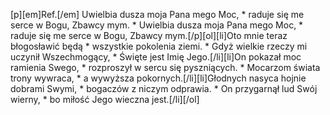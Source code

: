 [p][em]Ref.[/em] Uwielbia dusza moja Pana mego Moc, * raduje się me serce w Bogu, Zbawcy mym. * Uwielbia dusza moja Pana mego Moc, * raduje się me serce w Bogu, Zbawcy mym.[/p][ol][li]Oto mnie teraz błogosławić będą * wszystkie pokolenia ziemi. * Gdyż wielkie rzeczy mi uczynił Wszechmogący, * Święte jest Imię Jego.[/li][li]On pokazał moc ramienia Swego, * rozproszył w sercu się pyszniących. * Mocarzom świata trony wywraca, * a wywyższa pokornych.[/li][li]Głodnych nasyca hojnie dobrami Swymi, * bogaczów z niczym odprawia. * On przygarnął lud Swój wierny, * bo miłość Jego wieczna jest.[/li][/ol]